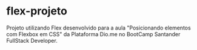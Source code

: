 # flex-projeto

Projeto utilizando Flex desenvolvido para a aula "Posicionando elementos com Flexbox em CSS" da Plataforma Dio.me no BootCamp Santander FullStack Developer.
